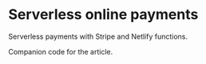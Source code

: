 # Serverless online payments

Serverless payments with Stripe and Netlify functions.

Companion code for the article.
